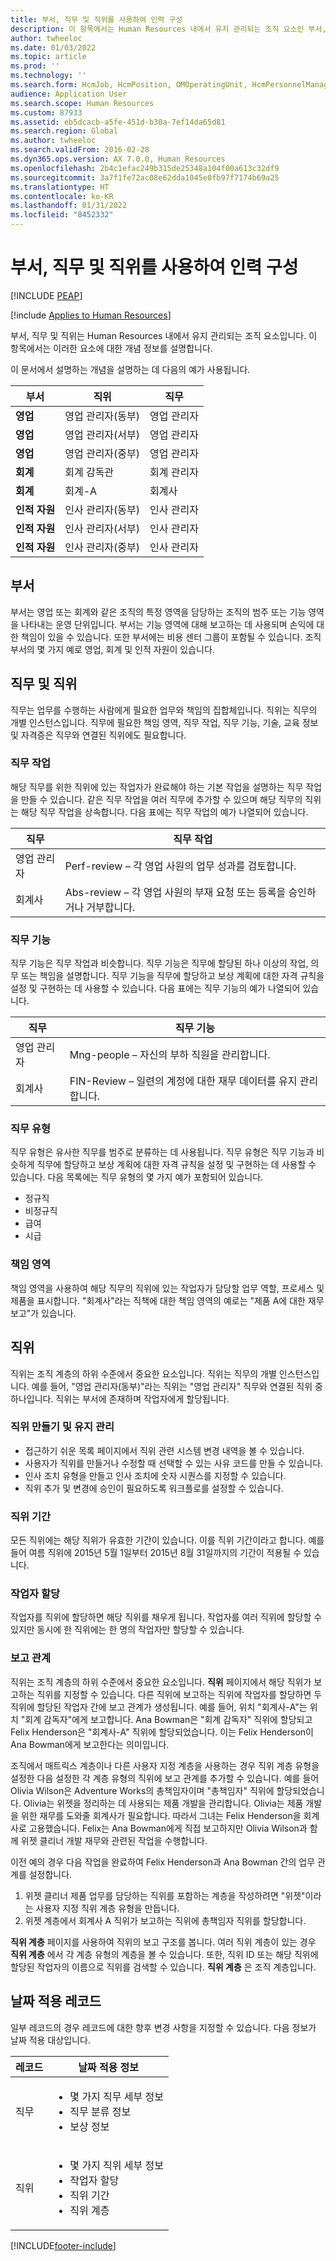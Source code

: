 ```yaml
---
title: 부서, 직무 및 직위를 사용하여 인력 구성
description: 이 항목에서는 Human Resources 내에서 유지 관리되는 조직 요소인 부서, 직무 및 직위에 대한 개념 정보를 설명합니다.
author: twheeloc
ms.date: 01/03/2022
ms.topic: article
ms.prod: ''
ms.technology: ''
ms.search.form: HcmJob, HcmPosition, OMOperatingUnit, HcmPersonnelManagementWorkspace
audience: Application User
ms.search.scope: Human Resources
ms.custom: 87933
ms.assetid: eb5dcacb-a5fe-451d-b30a-7ef14da65d81
ms.search.region: Global
ms.author: twheeloc
ms.search.validFrom: 2016-02-28
ms.dyn365.ops.version: AX 7.0.0, Human Resources
ms.openlocfilehash: 2b4c1efac249b315de25348a104f00a613c32df9
ms.sourcegitcommit: 3a7f1fe72ac08e62dda1045e0fb97f7174b69a25
ms.translationtype: HT
ms.contentlocale: ko-KR
ms.lasthandoff: 01/31/2022
ms.locfileid: "8452332"
---
```

# <a name="organize-your-workforce-by-using-departments-jobs-and-positions"></a>부서, 직무 및 직위를 사용하여 인력 구성


[!INCLUDE [PEAP](../includes/peap-1.md)]

[!include [Applies to Human Resources](../includes/applies-to-hr.md)]

부서, 직무 및 직위는 Human Resources 내에서 유지 관리되는 조직 요소입니다. 이 항목에서는 이러한 요소에 대한 개념 정보를 설명합니다. 

이 문서에서 설명하는 개념을 설명하는 데 다음의 예가 사용됩니다.

|**부서**|**직위**|**직무**|
|---|---|---|
|**영업**|영업 관리자(동부)|영업 관리자|
|**영업**|영업 관리자(서부)|영업 관리자|
|**영업**|영업 관리자(중부)|영업 관리자|
|**회계**|회계 감독관|회계 관리자|
|**회계**|회계-A|회계사|
|**인적 자원**|인사 관리자(동부)|인사 관리자|
|**인적 자원**|인사 관리자(서부)|인사 관리자|
|**인적 자원**|인사 관리자(중부)|인사 관리자|


##  <a name="departments"></a>부서

부서는 영업 또는 회계와 같은 조직의 특정 영역을 담당하는 조직의 범주 또는 기능 영역을 나타내는 운영 단위입니다. 부서는 기능 영역에 대해 보고하는 데 사용되며 손익에 대한 책임이 있을 수 있습니다. 또한 부서에는 비용 센터 그룹이 포함될 수 있습니다. 조직 부서의 몇 가지 예로 영업, 회계 및 인적 자원이 있습니다.

## <a name="jobs-and-positions"></a>직무 및 직위
직무는 업무를 수행하는 사람에게 필요한 업무와 책임의 집합체입니다. 직위는 직무의 개별 인스턴스입니다. 직무에 필요한 책임 영역, 직무 작업, 직무 기능, 기술, 교육 정보 및 자격증은 직무와 연결된 직위에도 필요합니다.

### <a name="job-tasks"></a>직무 작업

해당 직무를 위한 직위에 있는 작업자가 완료해야 하는 기본 작업을 설명하는 직무 작업을 만들 수 있습니다. 같은 직무 작업을 여러 직무에 추가할 수 있으며 해당 직무의 직위는 해당 직무 작업을 상속합니다. 다음 표에는 직무 작업의 예가 나열되어 있습니다.

| 직무           | 직무 작업                                                |
|---------------|-------------------------------------------------------------|
| 영업 관리자 | Perf-review – 각 영업 사원의 업무 성과를 검토합니다.    |
| 회계사    | Abs-review – 각 영업 사원의 부재 요청 또는 등록을 승인하거나 거부합니다. |


### <a name="job-functions"></a>직무 기능

직무 기능은 직무 작업과 비슷합니다. 직무 기능은 직무에 할당된 하나 이상의 작업, 의무 또는 책임을 설명합니다. 직무 기능을 직무에 할당하고 보상 계획에 대한 자격 규칙을 설정 및 구현하는 데 사용할 수 있습니다. 다음 표에는 직무 기능의 예가 나열되어 있습니다.

| 직무           | 직무 기능                                                |
|---------------|-------------------------------------------------------------|
| 영업 관리자 | Mng-people – 자신의 부하 직원을 관리합니다.               |
| 회계사    | FIN-Review – 일련의 계정에 대한 재무 데이터를 유지 관리합니다. |

### <a name="job-types"></a>직무 유형

직무 유형은 유사한 직무를 범주로 분류하는 데 사용됩니다. 직무 유형은 직무 기능과 비슷하게 직무에 할당하고 보상 계획에 대한 자격 규칙을 설정 및 구현하는 데 사용할 수 있습니다. 다음 목록에는 직무 유형의 몇 가지 예가 포함되어 있습니다.
-   정규직
-   비정규직
-   급여
-   시급

### <a name="areas-of-responsibility"></a>책임 영역

책임 영역을 사용하여 해당 직무의 직위에 있는 작업자가 담당할 업무 역할, 프로세스 및 제품을 표시합니다. "회계사"라는 직책에 대한 책임 영역의 예로는 "제품 A에 대한 재무 보고"가 있습니다.

## <a name="positions"></a>직위

직위는 조직 계층의 하위 수준에서 중요한 요소입니다. 직위는 직무의 개별 인스턴스입니다. 예를 들어, "영업 관리자(동부)"라는 직위는 "영업 관리자" 직무와 연결된 직위 중 하나입니다. 직위는 부서에 존재하며 작업자에게 할당됩니다.
### <a name="position-creation-and-maintenance"></a>직위 만들기 및 유지 관리

-   접근하기 쉬운 목록 페이지에서 직위 관련 시스템 변경 내역을 볼 수 있습니다.
-   사용자가 직위를 만들거나 수정할 때 선택할 수 있는 사유 코드를 만들 수 있습니다.
-   인사 조치 유형을 만들고 인사 조치에 숫자 시퀀스를 지정할 수 있습니다.
-   직위 추가 및 변경에 승인이 필요하도록 워크플로를 설정할 수 있습니다.

### <a name="position-duration"></a>직위 기간
모든 직위에는 해당 직위가 유효한 기간이 있습니다. 이를 직위 기간이라고 합니다. 예를 들어 여름 직위에 2015년 5월 1일부터 2015년 8월 31일까지의 기간이 적용될 수 있습니다.

### <a name="worker-assignments"></a>작업자 할당
작업자를 직위에 할당하면 해당 직위를 채우게 됩니다. 작업자를 여러 직위에 할당할 수 있지만 동시에 한 직위에는 한 명의 작업자만 할당할 수 있습니다.

### <a name="reporting-relationships"></a>보고 관계
직위는 조직 계층의 하위 수준에서 중요한 요소입니다. **직위** 페이지에서 해당 직위가 보고하는 직위를 지정할 수 있습니다. 다른 직위에 보고하는 직위에 작업자를 할당하면 두 직위에 할당된 작업자 간에 보고 관계가 생성됩니다. 예를 들어, 위치 "회계사-A"는 위치 "회계 감독자"에게 보고합니다. Ana Bowman은 "회계 감독자" 직위에 할당되고 Felix Henderson은 "회계사-A" 직위에 할당되었습니다. 이는 Felix Henderson이 Ana Bowman에게 보고한다는 의미입니다. 

조직에서 매트릭스 계층이나 다른 사용자 지정 계층을 사용하는 경우 직위 계층 유형을 설정한 다음 설정한 각 계층 유형의 직위에 보고 관계를 추가할 수 있습니다. 예를 들어 Olivia Wilson은 Adventure Works의 총책임자이며 "총책임자" 직위에 할당되었습니다. Olivia는 위젯을 정리하는 데 사용되는 제품 개발을 관리합니다. Olivia는 제품 개발을 위한 재무를 도와줄 회계사가 필요합니다. 따라서 그녀는 Felix Henderson을 회계사로 고용했습니다. Felix는 Ana Bowman에게 직접 보고하지만 Olivia Wilson과 함께 위젯 클리너 개발 재무와 관련된 작업을 수행합니다. 

이전 예의 경우 다음 작업을 완료하여 Felix Henderson과 Ana Bowman 간의 업무 관계를 설정합니다.
1.  위젯 클리너 제품 업무를 담당하는 직위를 포함하는 계층을 작성하려면 "위젯"이라는 사용자 지정 직위 계층 유형을 만듭니다.
2.  위젯 계층에서 회계사 A 직위가 보고하는 직위에 총책임자 직위를 할당합니다.

**직위 계층** 페이지를 사용하여 직위의 보고 구조를 봅니다. 여러 직위 계층이 있는 경우 **직위 계층** 에서 각 계층 유형의 계층을 볼 수 있습니다. 또한, 직위 ID 또는 해당 직위에 할당된 작업자의 이름으로 직위를 검색할 수 있습니다. **직위 계층** 은 조직 계층입니다.

## <a name="date-effective-records"></a>날짜 적용 레코드
일부 레코드의 경우 레코드에 대한 향후 변경 사항을 지정할 수 있습니다. 다음 정보가 날짜 적용 대상입니다.

<table>
<thead>
<tr class="header">
<th>레코드</th>
<th>날짜 적용 정보</th>
</tr>
</thead>
<tbody>
<tr class="odd">
<td>직무</td>
<td><ul>
<li>몇 가지 직무 세부 정보</li>
<li>직무 분류 정보</li>
<li>보상 정보</li>
</ul></td>
</tr>
<tr class="even">
<td>직위</td>
<td><ul>
<li>몇 가지 직위 세부 정보</li>
<li>작업자 할당</li>
<li>직위 기간</li>
<li>직위 계층</li>
</ul></td>
</tr>
</tbody>
</table>

[!INCLUDE[footer-include](../includes/footer-banner.md)]

